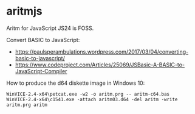 # aritmjs
Aritm for JavaScript JS24 is FOSS.

Convert BASIC to JavaScript:
* https://paulsperambulations.wordpress.com/2017/03/04/converting-basic-to-javascript/
* https://www.codeproject.com/Articles/25069/JSBasic-A-BASIC-to-JavaScript-Compiler

How to produce the d64 diskette image in Windows 10:

    WinVICE-2.4-x64\petcat.exe -w2 -o aritm.prg -- aritm-c64.bas
    WinVICE-2.4-x64\c1541.exe -attach aritm03.d64 -del aritm -write aritm.prg aritm
